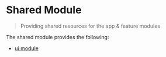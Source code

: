 # Shared Module
> Providing shared resources for the app & feature modules

The shared module provides the following:
* [ui module](./ui/README.md)
